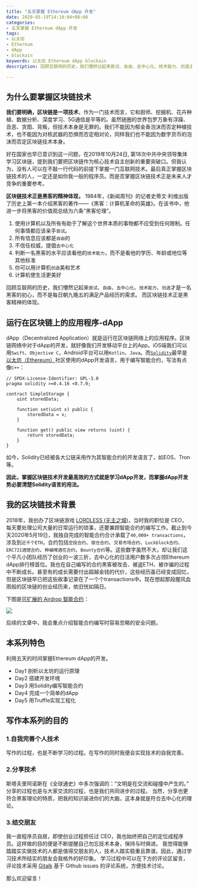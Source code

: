 ```yaml
---
title: "五天掌握 Ethereum dApp 开发"
date: 2020-05-19T14:18:04+08:00
categories:
- 五天掌握 Ethereum dApp 开发
tags:
- 以太坊
- Ethereum
- dApp
- blockain
keywords: 以太坊 Ethereum dApp blockain
description: 回顾互联网的历史，我们懵然记起来尝试、自由、去中心化、技术能力、创造才是一名黑客的初心，而不是每日朝九晚五的满足产品经历的需求。而区块链技术正是黑客精神的体现。

---
```


## 为什么要掌握区块链技术
**我们要明确，区块链是一项技术**，作为一门技术而言，它和厨师、挖掘机、花卉种植、数据分析、深度学习、5G通信是平等的。虽然链圈的世界包罗万象有浮躁、丑恶、贪图、背叛，但技术本身是无罪的。我们不能因为郁金香泡沫而否定种植技术，也不能因为对核武器的恐惧而否定相对论，同样我们也不能因为数字货币的泡沫而否定区块链技术本身。

好在国家也早已意识到这一问题，在2019年10月24日, 第18次中共中央领导集体学习区块链，提到我们要把区块链作为核心技术自主创新的重要突破口。但我认为，没有人可以在不敲一行代码的前提下掌握一门互联网技术。最后真正掌握区块链技术的人，一定还是如你我一般的程序员。而是否掌握区块链技术正是未来人才竞争的重要参考。

**区块链技术正是黑客的精神体现，** 1984年，《新闻周刊》的记者史蒂文·利维出版了历史上第一本介绍黑客的著作——《黑客：计算机革命的英雄》。在该书中，他进一步将黑客的价值观总结为六条“黑客伦理”。
1. 使用计算机以及所有有助于了解这个世界本质的事物都不应受到任何限制。任何事情都应该亲手`尝试`。
2. 所有信息应该都是`自由`的
3. 不信任权威，提倡`去中心化`
4. 判断一名黑客的水平应该看他的`技术能力`，而不是看他的学历、年龄或地位等其他标准
5. 你可以用计算机`创造`美和艺术
6. 计算机使生活更美好


回顾互联网的历史，我们懵然记起来`尝试`、`自由`、`去中心化`、`技术能力`、`创造`才是一名黑客的初心，而不是每日朝九晚五的满足产品经历的需求。
而区块链技术正是黑客精神的体现。

## 运行在区块链上的应用程序-dApp
dApp（Decentralized Application）就是运行在区块链网络上的应用程序。区块链网络中对于dApp的开发，就好像我们开发移动平台上的App。iOS端我们可以用`Swift`、`Objective C`，Android平台可以用`Kotlin`、`Java`。而[`Solidity`](http://solidity.readthedocs.io/en/v0.6.8/)最早是[以太坊（Ethereum）](https://github.com/ethereum/)社区使用的dApp开发语言，用于编写智能合约，写法有点像`C++`：
```solidity
// SPDX-License-Identifier: GPL-3.0
pragma solidity >=0.4.16 <0.7.0;

contract SimpleStorage {
    uint storedData;

    function set(uint x) public {
        storedData = x;
    }

    function get() public view returns (uint) {
        return storedData;
    }
}
```
如今，Solidity已经被各大公链采用作为其智能合约的开发语言了，如EOS、Tron等。

**因此，掌握区块链技术开发最高效的方式就是学习dApp开发，而掌握dApp开发势必要清楚Solidity语言的用法。**

## 我的区块链技术背景

2018年，我创办了区块链游戏 [LORDLESS (无主之城)](https://lordless.io)，当时我的职位是 CEO，每天要处理公司大量的日常运行的琐事，还要兼顾智能合约的编写工作。截止到今天2020年5月19日，我独自完成的智能合约合计承载了`40,000+ transactions`，涉及到`近千个ETH`，合约包括`空投合约`、`锁仓合约`、`交易市场合约`、`Luckblock合约`、`ERC721酒馆合约`、`种植啤酒花合约`、`Bounty合约`等。这些数字虽然不大，却让我们这个平凡小团队经历了创业的一波三折，去中心化的日活用户数多次占领Ethereum dApp排行榜首位。我也在自己编写的合约黑客被攻击、被盗ETH、被诈骗的过程中不断成长。甚至有的成长需要付出超越金钱的代价，这些经历虽已经变成回忆，但是区块链早已把这些故事记录在了一个个transactions中。现在想起那段腥风血雨般的区块链的创业经历来，依旧恍如隔日。

下图是[可扩展的 Airdrop 智能合约](https://etherscan.io/address/0x35223bc965dbd91b41ddf1f540e8c7e475853551)：

![](https://chendongze.oss-cn-shanghai.aliyuncs.com/ipic/dv38e.jpg)

后续的文章中，我会重点介绍智能合约编写时容易忽略的安全问题。

## 本系列特色
利用五天的时间掌握Ethereum dApp的开发。
* Day1 剖析以太坊的运行原理
* Day2 搭建开发环境
* Day3 用Solidity编写智能合约
* Day4 完成一个简单的dApp
* Day5 用Truffle实现工程化

## 写作本系列的目的
### 1.自我完善个人技术
写作的过程，也是不断学习的过程。在写作的同时我便会实现技术的自我完善。

### 2.分享技术
斯塔夫里阿诺斯在《全球通史》中多次强调的：“文明是在交流和碰撞中产生的。” 分享的过程也是与大家交流的过程，也是我们共同进步的过程。
当然，分享也更符合黑客理论的特质，把我的知识装进你们的大脑，这本身就是符合去中心化的理论。

### 3.结交朋友
我一直程序员自居，即使创业过程担任过 CEO，我也始终把自己的定位成程序员。这样做的目的便是不断提醒自己勿忘技术本身，保持与时俱进。
我觉得能够踏踏实实做技术的人都是值得交朋友的人，技术人踏实稳重且靠谱。因此，通过学习技术所结实的朋友会我格外的好印象。
学习过程中可以在下方的评论区留言，评论技术采用 [Gitalk](https://github.com/gitalk/gitalk) 基于 Github issues 的评论系统，方便技术讨论。

那么欢迎留言！
